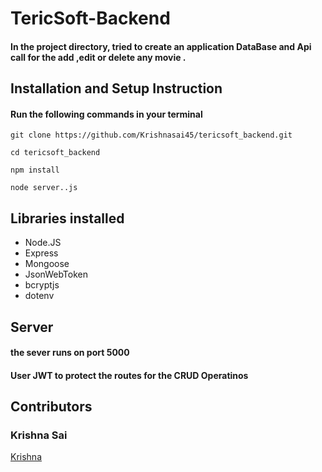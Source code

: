
# TericSoft-Backend

<div>
  <h4>
In the project directory, tried to create an application DataBase and Api call for the add ,edit or delete any movie .  
  </h4>
</div>


## Installation and Setup Instruction
#### Run the following commands in your terminal

`git clone https://github.com/Krishnasai45/tericsoft_backend.git`


`cd tericsoft_backend`

`npm install`

`node server..js`

## Libraries installed

- Node.JS 
- Express
- Mongoose
- JsonWebToken
- bcryptjs
- dotenv

## Server
<h4>the sever runs on port 5000</h4>

<h4>User JWT to protect the routes for the CRUD Operatinos</h4>


## Contributors

<h3>Krishna Sai</h3> <a href="https://github.com/Krishnasai45">Krishna</a>
